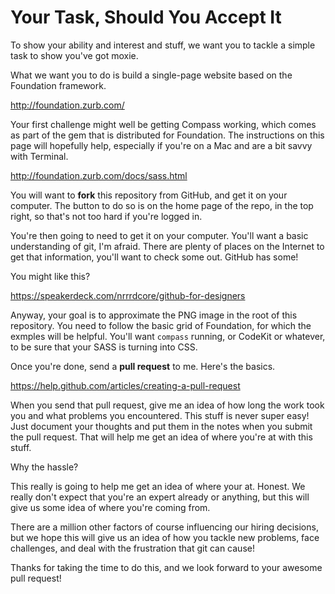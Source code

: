 Your Task, Should You Accept It
===============================

To show your ability and interest and stuff, we want you to tackle a simple task to show you've got moxie.

What we want you to do is build a single-page website based on the Foundation framework.

http://foundation.zurb.com/

Your first challenge might well be getting Compass working, which comes as part of the gem that is distributed for Foundation.
The instructions on this page will hopefully help, especially if you're on a Mac and are a bit savvy with Terminal.

http://foundation.zurb.com/docs/sass.html

You will want to **fork** this repository from GitHub, and get it on your computer.
The button to do so is on the home page of the repo, in the top right, so that's not too hard if you're logged in.

You're then going to need to get it on your computer. You'll want a basic understanding of git, I'm afraid.
There are plenty of places on the Internet to get that information, you'll want to check some out. GitHub has some!

You might like this?

https://speakerdeck.com/nrrrdcore/github-for-designers

Anyway, your goal is to approximate the PNG image in the root of this repository.
You need to follow the basic grid of Foundation, for which the exmples will be helpful.
You'll want `compass` running, or CodeKit or whatever, to be sure that your SASS is turning into CSS.

Once you're done, send a **pull request** to me. Here's the basics.

https://help.github.com/articles/creating-a-pull-request

When you send that pull request, give me an idea of how long the work took you and what problems you encountered.
This stuff is never super easy! Just document your thoughts and put them in the notes when you
submit the pull request. That will help me get an idea of where you're at with this stuff.

Why the hassle?

This really is going to help me get an idea of where your at. Honest.
We really don't expect that you're an expert already or anything,
but this will give us some idea of where you're coming from.

There are a million other factors of course influencing our hiring decisions,
but we hope this will give us an idea of how you tackle new problems,
face challenges, and deal with the frustration that git can cause!

Thanks for taking the time to do this, and we look forward to your awesome pull request!
